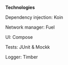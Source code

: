 **Technologies**

Dependency injection: Koin

Network manager: Fuel

UI: Compose

Tests: JUnit & Mockk

Logger: Timber
